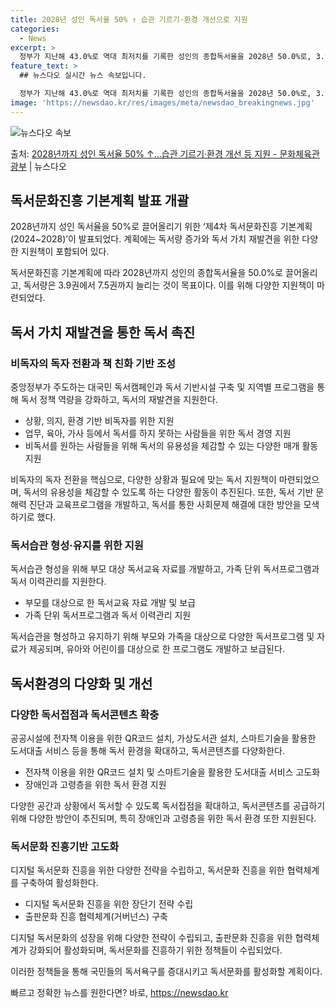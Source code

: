 ```yaml
---
title: 2028년 성인 독서율 50% ↑ 습관 기르기·환경 개선으로 지원
categories:
  - News
excerpt: >
  정부가 지난해 43.0%로 역대 최저치를 기록한 성인의 종합독서율을 2028년 50.0%로, 3.9권이었던 …
feature_text: >
  ## 뉴스다오 실시간 뉴스 속보입니다.

  정부가 지난해 43.0%로 역대 최저치를 기록한 성인의 종합독서율을 2028년 50.0%로, 3.9권이었던 …
image: 'https://newsdao.kr/res/images/meta/newsdao_breakingnews.jpg'
---
```


![뉴스다오 속보](https://newsdao.kr/res/images/meta/newsdao_breakingnews.jpg)

<p>출처: <a href="https://newsdao.kr/3623" rel="dofollow">2028년까지 성인 독서율 50% ↑…습관 기르기·환경 개선 등 지원 - 문화체육관광부</a> | 뉴스다오</p>

<h2 data-ke-size="size26">독서문화진흥 기본계획 발표 개괄</h2>
2028년까지 성인 독서율을 50%로 끌어올리기 위한 ‘제4차 독서문화진흥 기본계획(2024~2028)’이 발표되었다. 계획에는 독서량 증가와 독서 가치 재발견을 위한 다양한 지원책이 포함되어 있다.

<p data-ke-size="size16">독서문화진흥 기본계획에 따라 2028년까지 성인의 종합독서율을 50.0%로 끌어올리고, 독서량은 3.9권에서 7.5권까지 늘리는 것이 목표이다. 이를 위해 다양한 지원책이 마련되었다.</p>

<h2 data-ke-size="size26">독서 가치 재발견을 통한 독서 촉진</h2>
<h3>비독자의 독자 전환과 책 친화 기반 조성</h3>
중앙정부가 주도하는 대국민 독서캠페인과 독서 기반시설 구축 및 지역별 프로그램을 통해 독서 정책 역량을 강화하고, 독서의 재발견을 지원한다.

<ul>
    <li>상황, 의지, 환경 기반 비독자를 위한 지원</li>
    <li>업무, 육아, 가사 등에서 독서를 하지 못하는 사람들을 위한 독서 경영 지원</li>
    <li>비독서를 원하는 사람들을 위해 독서의 유용성을 체감할 수 있는 다양한 매개 활동 지원</li>
</ul>

<p data-ke-size="size16">비독자의 독자 전환을 핵심으로, 다양한 상황과 필요에 맞는 독서 지원책이 마련되었으며, 독서의 유용성을 체감할 수 있도록 하는 다양한 활동이 추진된다. 또한, 독서 기반 문해력 진단과 교육프로그램을 개발하고, 독서를 통한 사회문제 해결에 대한 방안을 모색하기로 했다.</p>

<h3>독서습관 형성·유지를 위한 지원</h3>
독서습관 형성을 위해 부모 대상 독서교육 자료를 개발하고, 가족 단위 독서프로그램과 독서 이력관리를 지원한다.

<ul>
    <li>부모를 대상으로 한 독서교육 자료 개발 및 보급</li>
    <li>가족 단위 독서프로그램과 독서 이력관리 지원</li>
</ul>

<p data-ke-size="size16">독서습관을 형성하고 유지하기 위해 부모와 가족을 대상으로 다양한 독서프로그램 및 자료가 제공되며, 유아와 어린이를 대상으로 한 프로그램도 개발하고 보급된다.</p>

<h2 data-ke-size="size26">독서환경의 다양화 및 개선</h2>
<h3>다양한 독서접점과 독서콘텐츠 확충</h3>
공공시설에 전자책 이용을 위한 QR코드 설치, 가상도서관 설치, 스마트기술을 활용한 도서대출 서비스 등을 통해 독서 환경을 확대하고, 독서콘텐츠를 다양화한다.

<ul>
    <li>전자책 이용을 위한 QR코드 설치 및 스마트기술을 활용한 도서대출 서비스 고도화</li>
    <li>장애인과 고령층을 위한 독서 환경 지원</li>
</ul>

<p data-ke-size="size16">다양한 공간과 상황에서 독서할 수 있도록 독서접점을 확대하고, 독서콘텐츠를 공급하기 위해 다양한 방안이 추진되며, 특히 장애인과 고령층을 위한 독서 환경 또한 지원된다.</p>

<h3>독서문화 진흥기반 고도화</h3>
디지털 독서문화 진흥을 위한 다양한 전략을 수립하고, 독서문화 진흥을 위한 협력체계를 구축하여 활성화한다.

<ul>
    <li>디지털 독서문화 진흥을 위한 장단기 전략 수립</li>
    <li>출판문화 진흥 협력체계(거버넌스) 구축</li>
</ul>

<p data-ke-size="size16">디지털 독서문화의 성장을 위해 다양한 전략이 수립되고, 출판문화 진흥을 위한 협력체계가 강화되어 활성화되며, 독서문화를 진흥하기 위한 정책들이 수립되었다.</p>

이러한 정책들을 통해 국민들의 독서욕구를 증대시키고 독서문화를 활성화할 계획이다. 

빠르고 정확한 뉴스를 원한다면? 바로, <a href="https://newsdao.kr" rel="dofollow">https://newsdao.kr</a>


